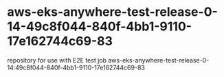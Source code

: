# aws-eks-anywhere-test-release-0-14-49c8f044-840f-4bb1-9110-17e162744c69-83
repository for use with E2E test job aws-eks-anywhere-test-release-0-14:49c8f044-840f-4bb1-9110-17e162744c69-83
